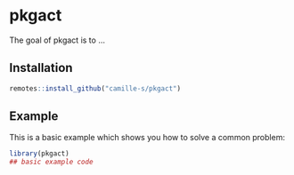 
# pkgact

<!-- badges: start -->
<!-- badges: end -->

The goal of pkgact is to ...

## Installation


``` r
remotes::install_github("camille-s/pkgact")
```

## Example

This is a basic example which shows you how to solve a common problem:

``` r
library(pkgact)
## basic example code
```

